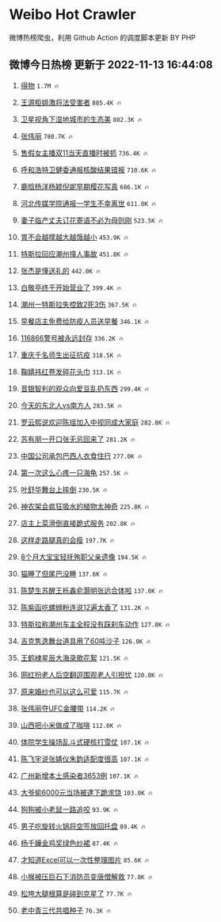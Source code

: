 # Weibo Hot Crawler 



微博热榜爬虫，利用 Github Action 的调度脚本更新 BY PHP 


## 微博今日热榜 更新于 2022-11-13 16:44:08 
1. [得物](https://s.weibo.com/weibo?q=%E5%BE%97%E7%89%A9&t=31&band_rank=1&Refer=top) `1.7M 🔥` 

1. [王源柜姐激将法受害者](https://s.weibo.com/weibo?q=%23%E7%8E%8B%E6%BA%90%E6%9F%9C%E5%A7%90%E6%BF%80%E5%B0%86%E6%B3%95%E5%8F%97%E5%AE%B3%E8%80%85%23&t=31&band_rank=2&Refer=top) `885.4K 🔥` 

1. [卫星视角下湿地城市的生态美](https://s.weibo.com/weibo?q=%23%E5%8D%AB%E6%98%9F%E8%A7%86%E8%A7%92%E4%B8%8B%E6%B9%BF%E5%9C%B0%E5%9F%8E%E5%B8%82%E7%9A%84%E7%94%9F%E6%80%81%E7%BE%8E%23&t=31&band_rank=3&Refer=top) `802.3K 🔥` 

1. [张伟丽](https://s.weibo.com/weibo?q=%23%E5%BC%A0%E4%BC%9F%E4%B8%BD%23&t=31&band_rank=4&Refer=top) `780.7K 🔥` 

1. [售假女主播双11当天直播时被抓](https://s.weibo.com/weibo?q=%23%E5%94%AE%E5%81%87%E5%A5%B3%E4%B8%BB%E6%92%AD%E5%8F%8C11%E5%BD%93%E5%A4%A9%E7%9B%B4%E6%92%AD%E6%97%B6%E8%A2%AB%E6%8A%93%23&t=31&band_rank=5&Refer=top) `736.4K 🔥` 

1. [呼和浩特卫健委通报核酸结果错报](https://s.weibo.com/weibo?q=%23%E5%91%BC%E5%92%8C%E6%B5%A9%E7%89%B9%E5%8D%AB%E5%81%A5%E5%A7%94%E9%80%9A%E6%8A%A5%E6%A0%B8%E9%85%B8%E7%BB%93%E6%9E%9C%E9%94%99%E6%8A%A5%23&t=31&band_rank=6&Refer=top) `710.6K 🔥` 

1. [鹿晗杨洋杨颖倪妮早期樱花写真](https://s.weibo.com/weibo?q=%23%E9%B9%BF%E6%99%97%E6%9D%A8%E6%B4%8B%E6%9D%A8%E9%A2%96%E5%80%AA%E5%A6%AE%E6%97%A9%E6%9C%9F%E6%A8%B1%E8%8A%B1%E5%86%99%E7%9C%9F%23&t=31&band_rank=7&Refer=top) `686.1K 🔥` 

1. [河北传媒学院通报一学生不幸离世](https://s.weibo.com/weibo?q=%23%E6%B2%B3%E5%8C%97%E4%BC%A0%E5%AA%92%E5%AD%A6%E9%99%A2%E9%80%9A%E6%8A%A5%E4%B8%80%E5%AD%A6%E7%94%9F%E4%B8%8D%E5%B9%B8%E7%A6%BB%E4%B8%96%23&t=31&band_rank=8&Refer=top) `611.0K 🔥` 

1. [妻子临产丈夫订花寄语不必为母则刚](https://s.weibo.com/weibo?q=%23%E5%A6%BB%E5%AD%90%E4%B8%B4%E4%BA%A7%E4%B8%88%E5%A4%AB%E8%AE%A2%E8%8A%B1%E5%AF%84%E8%AF%AD%E4%B8%8D%E5%BF%85%E4%B8%BA%E6%AF%8D%E5%88%99%E5%88%9A%23&t=31&band_rank=9&Refer=top) `523.5K 🔥` 

1. [胃不会越撑越大越饿越小](https://s.weibo.com/weibo?q=%23%E8%83%83%E4%B8%8D%E4%BC%9A%E8%B6%8A%E6%92%91%E8%B6%8A%E5%A4%A7%E8%B6%8A%E9%A5%BF%E8%B6%8A%E5%B0%8F%23&t=31&band_rank=10&Refer=top) `453.9K 🔥` 

1. [特斯拉回应潮州撞人事故](https://s.weibo.com/weibo?q=%23%E7%89%B9%E6%96%AF%E6%8B%89%E5%9B%9E%E5%BA%94%E6%BD%AE%E5%B7%9E%E6%92%9E%E4%BA%BA%E4%BA%8B%E6%95%85%23&t=31&band_rank=11&Refer=top) `451.8K 🔥` 

1. [张杰是懂送礼的](https://s.weibo.com/weibo?q=%23%E5%BC%A0%E6%9D%B0%E6%98%AF%E6%87%82%E9%80%81%E7%A4%BC%E7%9A%84%23&t=31&band_rank=12&Refer=top) `442.0K 🔥` 

1. [白敬亭终于开始营业了](https://s.weibo.com/weibo?q=%23%E7%99%BD%E6%95%AC%E4%BA%AD%E7%BB%88%E4%BA%8E%E5%BC%80%E5%A7%8B%E8%90%A5%E4%B8%9A%E4%BA%86%23&t=31&band_rank=13&Refer=top) `399.4K 🔥` 

1. [潮州一特斯拉失控致2死3伤](https://s.weibo.com/weibo?q=%23%E6%BD%AE%E5%B7%9E%E4%B8%80%E7%89%B9%E6%96%AF%E6%8B%89%E5%A4%B1%E6%8E%A7%E8%87%B42%E6%AD%BB3%E4%BC%A4%23&t=31&band_rank=14&Refer=top) `367.5K 🔥` 

1. [早餐店主免费给防疫人员送早餐](https://s.weibo.com/weibo?q=%23%E6%97%A9%E9%A4%90%E5%BA%97%E4%B8%BB%E5%85%8D%E8%B4%B9%E7%BB%99%E9%98%B2%E7%96%AB%E4%BA%BA%E5%91%98%E9%80%81%E6%97%A9%E9%A4%90%23&t=31&band_rank=15&Refer=top) `346.1K 🔥` 

1. [116866警号被永远封存](https://s.weibo.com/weibo?q=%23116866%E8%AD%A6%E5%8F%B7%E8%A2%AB%E6%B0%B8%E8%BF%9C%E5%B0%81%E5%AD%98%23&t=31&band_rank=16&Refer=top) `336.2K 🔥` 

1. [重庆千名师生出征抗疫](https://s.weibo.com/weibo?q=%23%E9%87%8D%E5%BA%86%E5%8D%83%E5%90%8D%E5%B8%88%E7%94%9F%E5%87%BA%E5%BE%81%E6%8A%97%E7%96%AB%23&t=31&band_rank=17&Refer=top) `318.5K 🔥` 

1. [鞠婧祎红卷发碎花头巾](https://s.weibo.com/weibo?q=%23%E9%9E%A0%E5%A9%A7%E7%A5%8E%E7%BA%A2%E5%8D%B7%E5%8F%91%E7%A2%8E%E8%8A%B1%E5%A4%B4%E5%B7%BE%23&t=31&band_rank=18&Refer=top) `313.1K 🔥` 

1. [音银智利的观众向爱豆乱扔东西](https://s.weibo.com/weibo?q=%23%E9%9F%B3%E9%93%B6%E6%99%BA%E5%88%A9%E7%9A%84%E8%A7%82%E4%BC%97%E5%90%91%E7%88%B1%E8%B1%86%E4%B9%B1%E6%89%94%E4%B8%9C%E8%A5%BF%23&t=31&band_rank=19&Refer=top) `299.4K 🔥` 

1. [今天的东北人vs南方人](https://s.weibo.com/weibo?q=%23%E4%BB%8A%E5%A4%A9%E7%9A%84%E4%B8%9C%E5%8C%97%E4%BA%BAvs%E5%8D%97%E6%96%B9%E4%BA%BA%23&t=31&band_rank=20&Refer=top) `283.5K 🔥` 

1. [罗云熙说欢迎陈瑶加入中视同成大家庭](https://s.weibo.com/weibo?q=%23%E7%BD%97%E4%BA%91%E7%86%99%E8%AF%B4%E6%AC%A2%E8%BF%8E%E9%99%88%E7%91%B6%E5%8A%A0%E5%85%A5%E4%B8%AD%E8%A7%86%E5%90%8C%E6%88%90%E5%A4%A7%E5%AE%B6%E5%BA%AD%23&t=31&band_rank=21&Refer=top) `282.8K 🔥` 

1. [苏有朋一开口张无忌回来了](https://s.weibo.com/weibo?q=%23%E8%8B%8F%E6%9C%89%E6%9C%8B%E4%B8%80%E5%BC%80%E5%8F%A3%E5%BC%A0%E6%97%A0%E5%BF%8C%E5%9B%9E%E6%9D%A5%E4%BA%86%23&t=31&band_rank=22&Refer=top) `281.2K 🔥` 

1. [中国公司承包巴西人衣食住行](https://s.weibo.com/weibo?q=%23%E4%B8%AD%E5%9B%BD%E5%85%AC%E5%8F%B8%E6%89%BF%E5%8C%85%E5%B7%B4%E8%A5%BF%E4%BA%BA%E8%A1%A3%E9%A3%9F%E4%BD%8F%E8%A1%8C%23&t=31&band_rank=23&Refer=top) `277.0K 🔥` 

1. [第一次这么心疼一只海龟](https://s.weibo.com/weibo?q=%23%E7%AC%AC%E4%B8%80%E6%AC%A1%E8%BF%99%E4%B9%88%E5%BF%83%E7%96%BC%E4%B8%80%E5%8F%AA%E6%B5%B7%E9%BE%9F%23&t=31&band_rank=24&Refer=top) `257.5K 🔥` 

1. [叶舒华舞台上摔倒](https://s.weibo.com/weibo?q=%23%E5%8F%B6%E8%88%92%E5%8D%8E%E8%88%9E%E5%8F%B0%E4%B8%8A%E6%91%94%E5%80%92%23&t=31&band_rank=25&Refer=top) `230.5K 🔥` 

1. [神农架会疯狂吸水的植物太神奇](https://s.weibo.com/weibo?q=%23%E7%A5%9E%E5%86%9C%E6%9E%B6%E4%BC%9A%E7%96%AF%E7%8B%82%E5%90%B8%E6%B0%B4%E7%9A%84%E6%A4%8D%E7%89%A9%E5%A4%AA%E7%A5%9E%E5%A5%87%23&t=31&band_rank=26&Refer=top) `225.8K 🔥` 

1. [店主上菜滑倒直接跪式服务](https://s.weibo.com/weibo?q=%23%E5%BA%97%E4%B8%BB%E4%B8%8A%E8%8F%9C%E6%BB%91%E5%80%92%E7%9B%B4%E6%8E%A5%E8%B7%AA%E5%BC%8F%E6%9C%8D%E5%8A%A1%23&t=31&band_rank=27&Refer=top) `202.8K 🔥` 

1. [这样走路腿真的会瘦](https://s.weibo.com/weibo?q=%23%E8%BF%99%E6%A0%B7%E8%B5%B0%E8%B7%AF%E8%85%BF%E7%9C%9F%E7%9A%84%E4%BC%9A%E7%98%A6%23&t=31&band_rank=28&Refer=top) `197.7K 🔥` 

1. [8个月大宝宝轻抚殉职父亲遗像](https://s.weibo.com/weibo?q=%238%E4%B8%AA%E6%9C%88%E5%A4%A7%E5%AE%9D%E5%AE%9D%E8%BD%BB%E6%8A%9A%E6%AE%89%E8%81%8C%E7%88%B6%E4%BA%B2%E9%81%97%E5%83%8F%23&t=31&band_rank=29&Refer=top) `194.5K 🔥` 

1. [猫睡了但尾巴没睡](https://s.weibo.com/weibo?q=%23%E7%8C%AB%E7%9D%A1%E4%BA%86%E4%BD%86%E5%B0%BE%E5%B7%B4%E6%B2%A1%E7%9D%A1%23&t=31&band_rank=30&Refer=top) `137.6K 🔥` 

1. [陈楚生苏醒王栎鑫俞灏明张远合体啦](https://s.weibo.com/weibo?q=%23%E9%99%88%E6%A5%9A%E7%94%9F%E8%8B%8F%E9%86%92%E7%8E%8B%E6%A0%8E%E9%91%AB%E4%BF%9E%E7%81%8F%E6%98%8E%E5%BC%A0%E8%BF%9C%E5%90%88%E4%BD%93%E5%95%A6%23&t=31&band_rank=31&Refer=top) `137.0K 🔥` 

1. [陈紫函吃螺蛳粉连说12遍太香了](https://s.weibo.com/weibo?q=%23%E9%99%88%E7%B4%AB%E5%87%BD%E5%90%83%E8%9E%BA%E8%9B%B3%E7%B2%89%E8%BF%9E%E8%AF%B412%E9%81%8D%E5%A4%AA%E9%A6%99%E4%BA%86%23&t=31&band_rank=32&Refer=top) `131.2K 🔥` 

1. [特斯拉称潮州车主全程没有踩刹车动作](https://s.weibo.com/weibo?q=%23%E7%89%B9%E6%96%AF%E6%8B%89%E7%A7%B0%E6%BD%AE%E5%B7%9E%E8%BD%A6%E4%B8%BB%E5%85%A8%E7%A8%8B%E6%B2%A1%E6%9C%89%E8%B8%A9%E5%88%B9%E8%BD%A6%E5%8A%A8%E4%BD%9C%23&t=31&band_rank=33&Refer=top) `127.8K 🔥` 

1. [吉克隽逸舞台道具用了60吨沙子](https://s.weibo.com/weibo?q=%23%E5%90%89%E5%85%8B%E9%9A%BD%E9%80%B8%E8%88%9E%E5%8F%B0%E9%81%93%E5%85%B7%E7%94%A8%E4%BA%8660%E5%90%A8%E6%B2%99%E5%AD%90%23&t=31&band_rank=34&Refer=top) `126.0K 🔥` 

1. [王鹤棣星辰大海录歌花絮](https://s.weibo.com/weibo?q=%23%E7%8E%8B%E9%B9%A4%E6%A3%A3%E6%98%9F%E8%BE%B0%E5%A4%A7%E6%B5%B7%E5%BD%95%E6%AD%8C%E8%8A%B1%E7%B5%AE%23&t=31&band_rank=35&Refer=top) `121.5K 🔥` 

1. [网红扮老人后空翻逗围观老人引担忧](https://s.weibo.com/weibo?q=%23%E7%BD%91%E7%BA%A2%E6%89%AE%E8%80%81%E4%BA%BA%E5%90%8E%E7%A9%BA%E7%BF%BB%E9%80%97%E5%9B%B4%E8%A7%82%E8%80%81%E4%BA%BA%E5%BC%95%E6%8B%85%E5%BF%A7%23&t=31&band_rank=36&Refer=top) `120.0K 🔥` 

1. [原来婚纱也可以这么可爱](https://s.weibo.com/weibo?q=%23%E5%8E%9F%E6%9D%A5%E5%A9%9A%E7%BA%B1%E4%B9%9F%E5%8F%AF%E4%BB%A5%E8%BF%99%E4%B9%88%E5%8F%AF%E7%88%B1%23&t=31&band_rank=37&Refer=top) `115.7K 🔥` 

1. [张伟丽夺UFC金腰带](https://s.weibo.com/weibo?q=%23%E5%BC%A0%E4%BC%9F%E4%B8%BD%E5%A4%BAUFC%E9%87%91%E8%85%B0%E5%B8%A6%23&t=31&band_rank=38&Refer=top) `114.2K 🔥` 

1. [山西把小米做成了咖啡](https://s.weibo.com/weibo?q=%23%E5%B1%B1%E8%A5%BF%E6%8A%8A%E5%B0%8F%E7%B1%B3%E5%81%9A%E6%88%90%E4%BA%86%E5%92%96%E5%95%A1%23&t=31&band_rank=39&Refer=top) `112.0K 🔥` 

1. [体院学生操场乱斗式硬核打雪仗](https://s.weibo.com/weibo?q=%23%E4%BD%93%E9%99%A2%E5%AD%A6%E7%94%9F%E6%93%8D%E5%9C%BA%E4%B9%B1%E6%96%97%E5%BC%8F%E7%A1%AC%E6%A0%B8%E6%89%93%E9%9B%AA%E4%BB%97%23&t=31&band_rank=40&Refer=top) `107.1K 🔥` 

1. [陈飞宇说张婧仪朱韵适配度很高](https://s.weibo.com/weibo?q=%23%E9%99%88%E9%A3%9E%E5%AE%87%E8%AF%B4%E5%BC%A0%E5%A9%A7%E4%BB%AA%E6%9C%B1%E9%9F%B5%E9%80%82%E9%85%8D%E5%BA%A6%E5%BE%88%E9%AB%98%23&t=31&band_rank=41&Refer=top) `107.1K 🔥` 

1. [广州新增本土感染者3653例](https://s.weibo.com/weibo?q=%23%E5%B9%BF%E5%B7%9E%E6%96%B0%E5%A2%9E%E6%9C%AC%E5%9C%9F%E6%84%9F%E6%9F%93%E8%80%853653%E4%BE%8B%23&t=31&band_rank=42&Refer=top) `107.1K 🔥` 

1. [大爷偷6000元当场被逮下跪求饶](https://s.weibo.com/weibo?q=%23%E5%A4%A7%E7%88%B7%E5%81%B76000%E5%85%83%E5%BD%93%E5%9C%BA%E8%A2%AB%E9%80%AE%E4%B8%8B%E8%B7%AA%E6%B1%82%E9%A5%B6%23&t=31&band_rank=43&Refer=top) `103.0K 🔥` 

1. [狗狗被小老鼠一路追咬](https://s.weibo.com/weibo?q=%23%E7%8B%97%E7%8B%97%E8%A2%AB%E5%B0%8F%E8%80%81%E9%BC%A0%E4%B8%80%E8%B7%AF%E8%BF%BD%E5%92%AC%23&t=31&band_rank=44&Refer=top) `93.9K 🔥` 

1. [男子吃旋转火锅将空签放回托盘](https://s.weibo.com/weibo?q=%23%E7%94%B7%E5%AD%90%E5%90%83%E6%97%8B%E8%BD%AC%E7%81%AB%E9%94%85%E5%B0%86%E7%A9%BA%E7%AD%BE%E6%94%BE%E5%9B%9E%E6%89%98%E7%9B%98%23&t=31&band_rank=45&Refer=top) `89.4K 🔥` 

1. [杨千嬅金鸡奖绿色纱裙](https://s.weibo.com/weibo?q=%23%E6%9D%A8%E5%8D%83%E5%AC%85%E9%87%91%E9%B8%A1%E5%A5%96%E7%BB%BF%E8%89%B2%E7%BA%B1%E8%A3%99%23&t=31&band_rank=46&Refer=top) `87.4K 🔥` 

1. [才知道Excel可以一次性整理图片](https://s.weibo.com/weibo?q=%23%E6%89%8D%E7%9F%A5%E9%81%93Excel%E5%8F%AF%E4%BB%A5%E4%B8%80%E6%AC%A1%E6%80%A7%E6%95%B4%E7%90%86%E5%9B%BE%E7%89%87%23&t=31&band_rank=47&Refer=top) `85.6K 🔥` 

1. [小猴被压巨石下消防员变唐僧解救](https://s.weibo.com/weibo?q=%23%E5%B0%8F%E7%8C%B4%E8%A2%AB%E5%8E%8B%E5%B7%A8%E7%9F%B3%E4%B8%8B%E6%B6%88%E9%98%B2%E5%91%98%E5%8F%98%E5%94%90%E5%83%A7%E8%A7%A3%E6%95%91%23&t=31&band_rank=48&Refer=top) `77.8K 🔥` 

1. [松垮大腿根算是碰到克星了](https://s.weibo.com/weibo?q=%23%E6%9D%BE%E5%9E%AE%E5%A4%A7%E8%85%BF%E6%A0%B9%E7%AE%97%E6%98%AF%E7%A2%B0%E5%88%B0%E5%85%8B%E6%98%9F%E4%BA%86%23&t=31&band_rank=49&Refer=top) `77.7K 🔥` 

1. [老中青三代共唱种子](https://s.weibo.com/weibo?q=%23%E8%80%81%E4%B8%AD%E9%9D%92%E4%B8%89%E4%BB%A3%E5%85%B1%E5%94%B1%E7%A7%8D%E5%AD%90%23&t=31&band_rank=50&Refer=top) `76.3K 🔥` 

